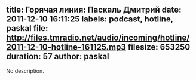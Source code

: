 title: Горячая линия: Паскаль Дмитрий
date: 2011-12-10 16:11:25
labels: podcast, hotline, paskal
file: http://files.tmradio.net/audio/incoming/hotline/2011-12-10-hotline-161125.mp3
filesize: 653250
duration: 57
author: paskal
---
No description.
